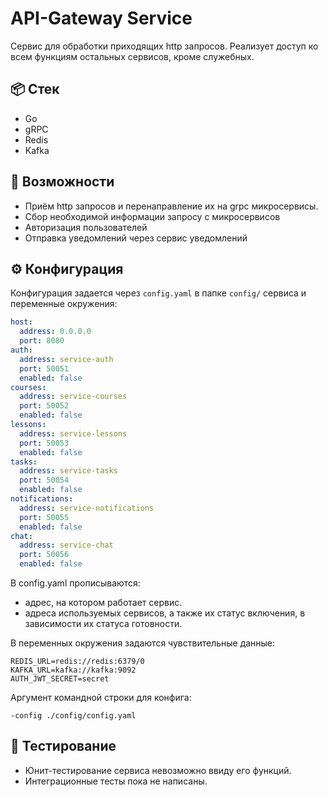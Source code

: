 # API-Gateway Service

Сервис для обработки приходящих http запросов. Реализует доступ ко всем функциям остальных сервисов, кроме служебных.

## 📦 Стек

- Go
- gRPC
- Redis
- Kafka

## 📃 Возможности

- Приём http запросов и перенаправление их на grpc микросервисы.
- Сбор необходимой информации запросу с микросервисов
- Авторизация пользователей
- Отправка уведомлений через сервис уведомлений

## ⚙️ Конфигурация

Конфигурация задается через `config.yaml` в папке `config/` сервиса и переменные окружения:

```yaml
host:
  address: 0.0.0.0
  port: 8080
auth:
  address: service-auth
  port: 50051
  enabled: false
courses:
  address: service-courses
  port: 50052
  enabled: false
lessons:
  address: service-lessons
  port: 50053
  enabled: false
tasks:
  address: service-tasks
  port: 50054
  enabled: false
notifications:
  address: service-notifications
  port: 50055
  enabled: false
chat:
  address: service-chat
  port: 50056
  enabled: false
```

В config.yaml прописываются:

- адрес, на котором работает сервис.
- адреса используемых сервисов, а также их статус включения, в зависимости их статуса готовности.

В переменных окружения задаются чувствительные данные:

```env
REDIS_URL=redis://redis:6379/0
KAFKA_URL=kafka://kafka:9092
AUTH_JWT_SECRET=secret
```

Аргумент командной строки для конфига:

```
-config ./config/config.yaml
```

## 🧪 Тестирование

- Юнит-тестирование сервиса невозможно ввиду его функций.
- Интеграционные тесты пока не написаны.

<!-- ### 🔧 Установка mockery

```bash
go install github.com/vektra/mockery/v2@latest
```

### ⚙️ Конфигурация `.mockery.yml`

Добавьте в файл `.mockery.yml` интерфейсы, для которых нужно сгенерировать моки

### 🚀 Генерация моков

После настройки `.mockery.yml` выполните команду:

```bash
mockery
``` -->
